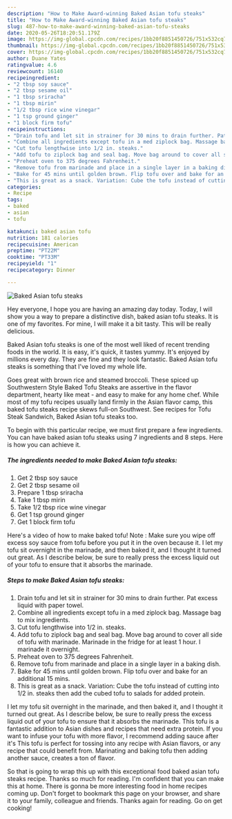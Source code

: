 ```yaml
---
description: "How to Make Award-winning Baked Asian tofu steaks"
title: "How to Make Award-winning Baked Asian tofu steaks"
slug: 487-how-to-make-award-winning-baked-asian-tofu-steaks
date: 2020-05-26T18:20:51.179Z
image: https://img-global.cpcdn.com/recipes/1bb20f8851450726/751x532cq70/baked-asian-tofu-steaks-recipe-main-photo.jpg
thumbnail: https://img-global.cpcdn.com/recipes/1bb20f8851450726/751x532cq70/baked-asian-tofu-steaks-recipe-main-photo.jpg
cover: https://img-global.cpcdn.com/recipes/1bb20f8851450726/751x532cq70/baked-asian-tofu-steaks-recipe-main-photo.jpg
author: Duane Yates
ratingvalue: 4.6
reviewcount: 16140
recipeingredient:
- "2 tbsp soy sauce"
- "2 tbsp sesame oil"
- "1 tbsp sriracha"
- "1 tbsp mirin"
- "1/2 tbsp rice wine vinegar"
- "1 tsp ground ginger"
- "1 block firm tofu"
recipeinstructions:
- "Drain tofu and let sit in strainer for 30 mins to drain further. Pat excess liquid with paper towel."
- "Combine all ingredients except tofu in a med ziplock bag. Massage bag to mix ingredients."
- "Cut tofu lengthwise into 1/2 in. steaks."
- "Add tofu to ziplock bag and seal bag. Move bag around to cover all side of tofu with marinade. Marinade in the fridge for at least 1 hour. I marinade it overnight."
- "Preheat oven to 375 degrees Fahrenheit."
- "Remove tofu from marinade and place in a single layer in a baking dish."
- "Bake for 45 mins until golden brown. Flip tofu over and bake for an additional 15 mins."
- "This is great as a snack. Variation: Cube the tofu instead of cutting into 1/2 in. steaks then add the cubed tofu to salads for added protein."
categories:
- Recipe
tags:
- baked
- asian
- tofu

katakunci: baked asian tofu 
nutrition: 181 calories
recipecuisine: American
preptime: "PT22M"
cooktime: "PT33M"
recipeyield: "1"
recipecategory: Dinner

---
```



![Baked Asian tofu steaks](https://img-global.cpcdn.com/recipes/1bb20f8851450726/751x532cq70/baked-asian-tofu-steaks-recipe-main-photo.jpg)

Hey everyone, I hope you are having an amazing day today. Today, I will show you a way to prepare a distinctive dish, baked asian tofu steaks. It is one of my favorites. For mine, I will make it a bit tasty. This will be really delicious.

Baked Asian tofu steaks is one of the most well liked of recent trending foods in the world. It is easy, it's quick, it tastes yummy. It's enjoyed by millions every day. They are fine and they look fantastic. Baked Asian tofu steaks is something that I've loved my whole life.

Goes great with brown rice and steamed broccoli. These spiced up Southwestern Style Baked Tofu Steaks are assertive in the flavor department, hearty like meat - and easy to make for any home chef. While most of my tofu recipes usually land firmly in the Asian flavor camp, this baked tofu steaks recipe skews full-on Southwest. See recipes for Tofu Steak Sandwich, Baked Asian tofu steaks too.


To begin with this particular recipe, we must first prepare a few ingredients. You can have baked asian tofu steaks using 7 ingredients and 8 steps. Here is how you can achieve it.

<!--inarticleads1-->

##### The ingredients needed to make Baked Asian tofu steaks:

1. Get 2 tbsp soy sauce
1. Get 2 tbsp sesame oil
1. Prepare 1 tbsp sriracha
1. Take 1 tbsp mirin
1. Take 1/2 tbsp rice wine vinegar
1. Get 1 tsp ground ginger
1. Get 1 block firm tofu


Here&#39;s a video of how to make baked tofu! Note : Make sure you wipe off excess soy sauce from tofu before you put it in the oven because it. I let my tofu sit overnight in the marinade, and then baked it, and I thought it turned out great. As I describe below, be sure to really press the excess liquid out of your tofu to ensure that it absorbs the marinade. 

<!--inarticleads2-->

##### Steps to make Baked Asian tofu steaks:

1. Drain tofu and let sit in strainer for 30 mins to drain further. Pat excess liquid with paper towel.
1. Combine all ingredients except tofu in a med ziplock bag. Massage bag to mix ingredients.
1. Cut tofu lengthwise into 1/2 in. steaks.
1. Add tofu to ziplock bag and seal bag. Move bag around to cover all side of tofu with marinade. Marinade in the fridge for at least 1 hour. I marinade it overnight.
1. Preheat oven to 375 degrees Fahrenheit.
1. Remove tofu from marinade and place in a single layer in a baking dish.
1. Bake for 45 mins until golden brown. Flip tofu over and bake for an additional 15 mins.
1. This is great as a snack. Variation: Cube the tofu instead of cutting into 1/2 in. steaks then add the cubed tofu to salads for added protein.


I let my tofu sit overnight in the marinade, and then baked it, and I thought it turned out great. As I describe below, be sure to really press the excess liquid out of your tofu to ensure that it absorbs the marinade. This tofu is a fantastic addition to Asian dishes and recipes that need extra protein. If you want to infuse your tofu with more flavor, I recommend adding sauce after it&#39;s This tofu is perfect for tossing into any recipe with Asian flavors, or any recipe that could benefit from. Marinating and baking tofu then adding another sauce, creates a ton of flavor. 

So that is going to wrap this up with this exceptional food baked asian tofu steaks recipe. Thanks so much for reading. I'm confident that you can make this at home. There is gonna be more interesting food in home recipes coming up. Don't forget to bookmark this page on your browser, and share it to your family, colleague and friends. Thanks again for reading. Go on get cooking!
